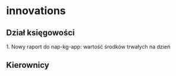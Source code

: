 # innovations

<h2>Dział księgowości</h2>
1. Nowy raport do nap-kg-app: wartość środków trwałych na dzień 


<h2>Kierownicy</h2>
